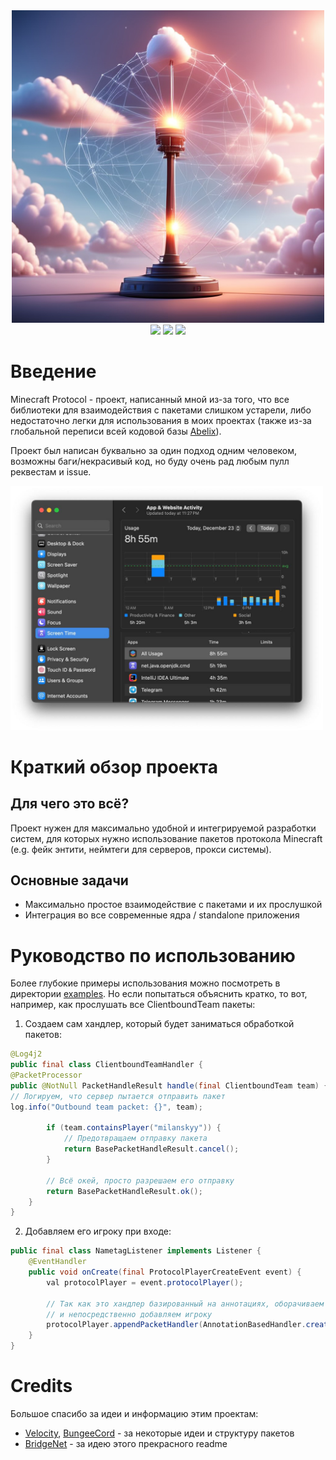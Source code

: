 <div align="center">
  <img src=".assets/illustration.png" width="500"/>
  <br>
  <img src="https://img.shields.io/badge/language-java-gold?style=flat" />
  <img src="https://img.shields.io/badge/beta-v1.0-gold?style=flat" />
  <img src="https://img.shields.io/github/stars/rmilansky/protocol?style=flat" />
</div>

# Введение

Minecraft Protocol - проект, написанный мной из-за того, что все библиотеки для взаимодействия с пакетами слишком устарели, либо недостаточно легки для использования в моих проектах (также из-за глобальной переписи всей кодовой базы [Abelix](https://abelix.team)).

Проект был написан буквально за один подход одним человеком, возможны баги/некрасивый код, но буду очень рад любым пулл реквестам и issue.

<img src=".assets/time.jpg" width="500"/>


# Краткий обзор проекта

## Для чего это всё?
Проект нужен для максимально удобной и интегрируемой разработки систем, для которых нужно использование пакетов протокола Minecraft (e.g. фейк энтити, неймтеги для серверов, прокси системы).

## Основные задачи

* Максимально простое взаимодействие с пакетами и их прослушкой
* Интеграция во все современные ядра / standalone приложения

# Руководство по использованию

Более глубокие примеры использования можно посмотреть в директории [examples](examples).
Но если попытаться объяснить кратко, то вот, например, как прослушать все ClientboundTeam пакеты: 

1. Создаем сам хандлер, который будет заниматься обработкой пакетов:
```java
@Log4j2
public final class ClientboundTeamHandler {
@PacketProcessor
public @NotNull PacketHandleResult handle(final ClientboundTeam team) {
// Логируем, что сервер пытается отправить пакет
log.info("Outbound team packet: {}", team);

        if (team.containsPlayer("milanskyy")) {
            // Предотвращаем отправку пакета
            return BasePacketHandleResult.cancel();
        }

        // Всё окей, просто разрешаем его отправку
        return BasePacketHandleResult.ok();
    }
}
```
2. Добавляем его игроку при входе:
```java
public final class NametagListener implements Listener {
    @EventHandler
    public void onCreate(final ProtocolPlayerCreateEvent event) {
        val protocolPlayer = event.protocolPlayer();

        // Так как это хандлер базированный на аннотациях, оборачиваем его в AnnotationBasedHandler
        // и непосредственно добавляем игроку
        protocolPlayer.appendPacketHandler(AnnotationBasedHandler.create(NametagDebugHandler.create()));
    }
}
```

# Credits
Большое спасибо за идеи и информацию этим проектам:
* [Velocity](https://github.com/PaperMC/Velocity), [BungeeCord](https://github.com/SpigotMC/BungeeCord) - за некоторые идеи и структуру пакетов
* [BridgeNet](https://github.com/MikhailSterkhov/bridgenet) - за идею этого прекрасного readme
